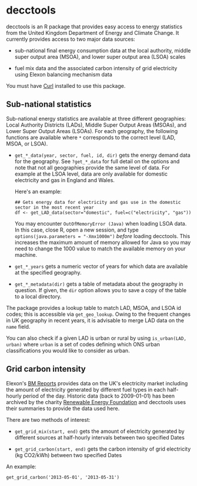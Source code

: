 # decctools

decctools is an R package that provides easy access to energy
statistics from the United Kingdom Department of Energy and Climate
Change.  It currently provides access to two major data sources:
	
  * sub-national final energy consumption data at the local authority,
    middle super output area (MSOA), and lower super output area
    (LSOA) scales
	
  * fuel mix data and the associated carbon intensity of grid
    electricity using Elexon balancing mechanism data

You must have [Curl](http://curl.haxx.se/) installed to use this
package.

## Sub-national statistics

Sub-national energy statistics are available at three different
geographies: Local Authority Districts (LADs), Middle Super Output
Areas (MSOAs), and Lower Super Output Areas (LSOAs).  For each
geography, the following functions are available where `*` corresponds
to the correct level (LAD, MSOA, or LSOA).

 * `get_*_data(year, sector, fuel, id, dir)` gets the energy demand
   data for the geography.  See `?get_*_data` for full detail on the
   options and note that not all geographies provide the same level of
   data.  For example at the LSOA level, data are only available for
   domestic electricity and gas in England and Wales.

   Here's an example:

       ## Gets energy data for electricity and gas use in the domestic sector in the most recent year
       df <- get_LAD_data(sector="domestic", fuel=c("electricity", "gas"))
	   
   You may encounter `OutOfMemoryError (Java)` when loading LSOA data.
   In this case, close R, open a new session, and type
   `options(java.parameters = "-Xmx1000m")` _before_ loading
   decctools.  This increases the maximum amount of memory allowed for
   Java so you may need to change the 1000 value to match the
   available memory on your machine.
   
 * `get_*_years` gets a numeric vector of years for which data are
   available at the specified geography.
   
 * `get_*_metadata(dir)` gets a table of metadata about the geography
   in question.  If given, the `dir` option allows you to save a copy
   of the table to a local directory.
	
The package provides a lookup table to match LAD, MSOA, and LSOA id
codes; this is accessible via `get_geo_lookup`.  Owing to the frequent
changes in UK geography in recent years, it is advisable to merge LAD
data on the `name` field.  

You can also check if a given LAD is urban or rural by using
`is_urban(LAD, urban)` where `urban` is a set of codes defining which
ONS urban classifications you would like to consider as urban.

## Grid carbon intensity

Elexon's [BM Reports](http://www.bmreports.com/bsp/bsp_home.htm)
provides data on the UK's electricity market including the amount of
electricity generated by different fuel types in each half-hourly
period of the day.  Historic data (back to 2009-01-01) has been
archived by the charity
[Renewable Energy Foundation](http://www.ref.org.uk/fuel/) and
decctools uses their summaries to provide the data used here.

There are two methods of interest:

  * `get_grid_mix(start, end)` gets the amount of electricity
    generated by different sources at half-hourly intervals between
    two specified Dates
  
  * `get_grid_carbon(start, end)` gets the carbon intensity of grid
    electricity (kg CO2/kWh) between two specified Dates
  
An example:

    get_grid_carbon('2013-05-01', '2013-05-31')
